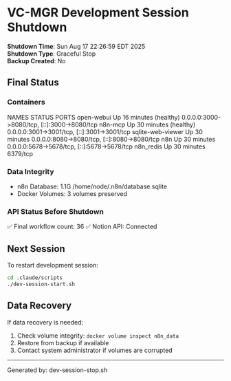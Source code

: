 # VC-MGR Development Session Shutdown

**Shutdown Time**: Sun Aug 17 22:26:59 EDT 2025  
**Shutdown Type**: Graceful Stop  
**Backup Created**: No  

## Final Status

### Containers
NAMES               STATUS                    PORTS
open-webui          Up 16 minutes (healthy)   0.0.0.0:3000->8080/tcp, [::]:3000->8080/tcp
n8n-mcp             Up 30 minutes (healthy)   0.0.0.0:3001->3001/tcp, [::]:3001->3001/tcp
sqlite-web-viewer   Up 30 minutes             0.0.0.0:8080->8080/tcp, [::]:8080->8080/tcp
n8n                 Up 30 minutes             0.0.0.0:5678->5678/tcp, [::]:5678->5678/tcp
n8n_redis           Up 30 minutes             6379/tcp

### Data Integrity
- n8n Database: 1.1G	/home/node/.n8n/database.sqlite
- Docker Volumes: 3 volumes preserved

### API Status Before Shutdown
✅ Final workflow count: 36
✅ Notion API: Connected

## Next Session

To restart development session:
```bash
cd .claude/scripts
./dev-session-start.sh
```

## Data Recovery

If data recovery is needed:
1. Check volume integrity: `docker volume inspect n8n_data`
2. Restore from backup if available
3. Contact system administrator if volumes are corrupted

---
Generated by: dev-session-stop.sh
